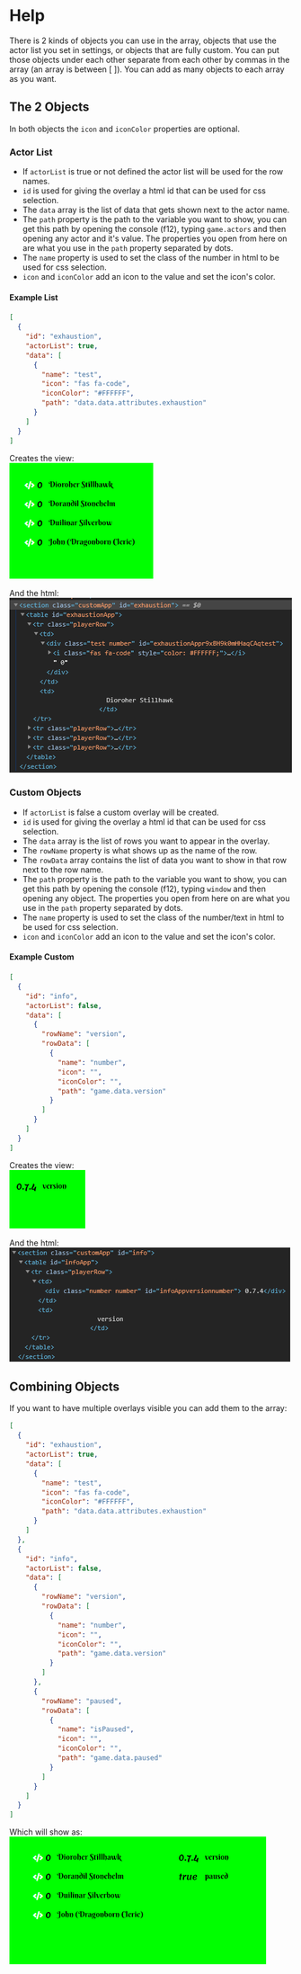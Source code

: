 # Help

There is 2 kinds of objects you can use in the array, objects that use the actor list you set in settings, or objects that are fully custom.
You can put those objects under each other separate from each other by commas in the array (an array is between [ ]). You can add as many objects to each array as you want.

## The 2 Objects

In both objects the `icon` and `iconColor` properties are optional.

### Actor List

* If `actorList` is true or not defined the actor list will be used for the row names.
* `id` is used for giving the overlay a html id that can be used for css selection.
* The `data` array is the list of data that gets shown next to the actor name.
* The `path` property is the path to the variable you want to show, you can get this path by opening the console (f12), typing `game.actors` and then opening any actor and it's value. The properties you open from here on are what you use in the `path` property separated by dots.
* The `name` property is used to set the class of the number in html to be used for css selection.
* `icon` and `iconColor` add an icon to the value and set the icon's color.

#### Example List

```json
[
  {
    "id": "exhaustion",
    "actorList": true,
    "data": [
      {
        "name": "test",
        "icon": "fas fa-code",
        "iconColor": "#FFFFFF",
        "path": "data.data.attributes.exhaustion"
      }
    ]
  }
]
```

Creates the view:  
![image](image/example/1603116294166.png)

And the html:  
![image](image/example/1603116322047.png)

### Custom Objects

* If `actorList` is false a custom overlay will be created.
* `id` is used for giving the overlay a html id that can be used for css selection.
* The `data` array is the list of rows you want to appear in the overlay.
* The `rowName` property is what shows up as the name of the row.
* The `rowData` array contains the list of data you want to show in that row next to the row name.
* The `path` property is the path to the variable you want to show, you can get this path by opening the console (f12), typing `window` and then opening any object. The properties you open from here on are what you use in the `path` property separated by dots.
* The `name` property is used to set the class of the number/text in html to be used for css selection.
* `icon` and `iconColor` add an icon to the value and set the icon's color.

#### Example Custom

```json
[
  {
    "id": "info",
    "actorList": false,
    "data": [
      {
        "rowName": "version",
        "rowData": [
          {
            "name": "number",
            "icon": "",
            "iconColor": "",
            "path": "game.data.version"
          }
        ]
      }
    ]
  }
]
```

Creates the view:  
![image](image/example/1603116353362.png)

And the html:  
![image](image/example/1603116363936.png)

## Combining Objects

If you want to have multiple overlays visible you can add them to the array:

```json
[
  {
    "id": "exhaustion",
    "actorList": true,
    "data": [
      {
        "name": "test",
        "icon": "fas fa-code",
        "iconColor": "#FFFFFF",
        "path": "data.data.attributes.exhaustion"
      }
    ]
  },
  {
    "id": "info",
    "actorList": false,
    "data": [
      {
        "rowName": "version",
        "rowData": [
          {
            "name": "number",
            "icon": "",
            "iconColor": "",
            "path": "game.data.version"
          }
        ]
      },
      {
        "rowName": "paused",
        "rowData": [
          {
            "name": "isPaused",
            "icon": "",
            "iconColor": "",
            "path": "game.data.paused"
          }
        ]
      }
    ]
  }
]
```

Which will show as:  
![image](image/example/1603116385020.png)
